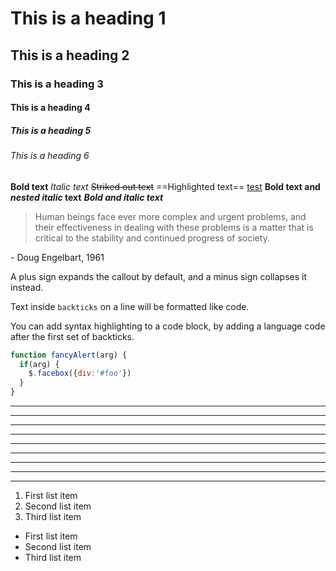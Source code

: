 # This is a heading 1
## This is a heading 2
### This is a heading 3
#### This is a heading 4
##### This is a heading 5
###### This is a heading 6

**Bold text**
*Italic text*
~~Striked out text~~
==Highlighted text==
<u>test</u>
**Bold text and _nested italic_ text**
***Bold and italic text***

> Human beings face ever more complex and urgent problems, and their effectiveness in dealing with these problems is a matter that is critical to the stability and continued progress of society.

\- Doug Engelbart, 1961

A plus sign expands the callout by default, and a minus sign collapses it instead.

Text inside `backticks` on a line will be formatted like code.

You can add syntax highlighting to a code block, by adding a language code after the first set of backticks.

```js
function fancyAlert(arg) {
  if(arg) {
    $.facebox({div:'#foo'})
  }
}
```

***
****
* * *
---
----
- - -
___
____
_ _ _

1. First list item
2. Second list item
3. Third list item

- First list item
- Second list item
- Third list item
